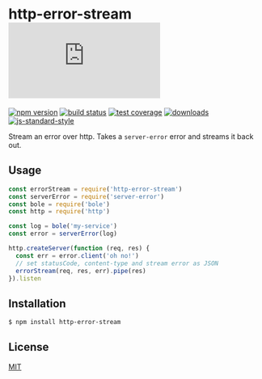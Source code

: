 # http-error-stream [![stability][1]][1]
[![npm version][2]][3] [![build status][4]][5] [![test coverage][6]][7]
[![downloads][8]][9] [![js-standard-style][10]][11]

Stream an error over http. Takes a `server-error` error and streams it back
out.

## Usage
```js
const errorStream = require('http-error-stream')
const serverError = require('server-error')
const bole = require('bole')
const http = require('http')

const log = bole('my-service')
const error = serverError(log)

http.createServer(function (req, res) {
  const err = error.client('oh no!')
  // set statusCode, content-type and stream error as JSON
  errorStream(req, res, err).pipe(res)
}).listen
```

## Installation
```sh
$ npm install http-error-stream
```

## License
[MIT](https://tldrlegal.com/license/mit-license)

[0]: https://img.shields.io/badge/stability-experimental-orange.svg?style=flat-square
[1]: https://nodejs.org/api/documentation.html#documentation_stability_index
[2]: https://img.shields.io/npm/v/http-error-stream.svg?style=flat-square
[3]: https://npmjs.org/package/http-error-stream
[4]: https://img.shields.io/travis/yoshuawuyts/http-error-stream/master.svg?style=flat-square
[5]: https://travis-ci.org/yoshuawuyts/http-error-stream
[6]: https://img.shields.io/codecov/c/github/yoshuawuyts/http-error-stream/master.svg?style=flat-square
[7]: https://codecov.io/github/yoshuawuyts/http-error-stream
[8]: http://img.shields.io/npm/dm/http-error-stream.svg?style=flat-square
[9]: https://npmjs.org/package/http-error-stream
[10]: https://img.shields.io/badge/code%20style-standard-brightgreen.svg?style=flat-square
[11]: https://github.com/feross/standard
